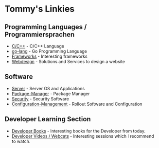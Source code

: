 # Tommy's Linkies

## Programming Languages / Programmiersprachen
* [C/C++](cpp.md) - C/C++ Language
* [go-lang](go-lang.md) - Go Programming Language
* [Frameworks](frameworks.md) - Interesting frameworks
* [Webdesign](webdesign.md) - Solutions and Services to design a website

## Software
* [Server](server.md) - Server OS and Applications
* [Package-Manager](package-manager.md) - Package Manager
* [Security](security.md) - Security Software
* [Configuration-Management](cm.md) - Rollout Software and Configuration

## Developer Learning Section
* [Developer Books](dev-books.md) - Interesting books for the Developer from today.
* [Developer Videos / Webcats](dev-videos.md) - Interesting sessions which I recommend to watch.
